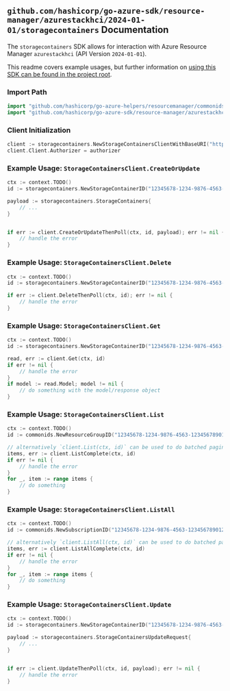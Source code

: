 
## `github.com/hashicorp/go-azure-sdk/resource-manager/azurestackhci/2024-01-01/storagecontainers` Documentation

The `storagecontainers` SDK allows for interaction with Azure Resource Manager `azurestackhci` (API Version `2024-01-01`).

This readme covers example usages, but further information on [using this SDK can be found in the project root](https://github.com/hashicorp/go-azure-sdk/tree/main/docs).

### Import Path

```go
import "github.com/hashicorp/go-azure-helpers/resourcemanager/commonids"
import "github.com/hashicorp/go-azure-sdk/resource-manager/azurestackhci/2024-01-01/storagecontainers"
```


### Client Initialization

```go
client := storagecontainers.NewStorageContainersClientWithBaseURI("https://management.azure.com")
client.Client.Authorizer = authorizer
```


### Example Usage: `StorageContainersClient.CreateOrUpdate`

```go
ctx := context.TODO()
id := storagecontainers.NewStorageContainerID("12345678-1234-9876-4563-123456789012", "example-resource-group", "storageContainerValue")

payload := storagecontainers.StorageContainers{
	// ...
}


if err := client.CreateOrUpdateThenPoll(ctx, id, payload); err != nil {
	// handle the error
}
```


### Example Usage: `StorageContainersClient.Delete`

```go
ctx := context.TODO()
id := storagecontainers.NewStorageContainerID("12345678-1234-9876-4563-123456789012", "example-resource-group", "storageContainerValue")

if err := client.DeleteThenPoll(ctx, id); err != nil {
	// handle the error
}
```


### Example Usage: `StorageContainersClient.Get`

```go
ctx := context.TODO()
id := storagecontainers.NewStorageContainerID("12345678-1234-9876-4563-123456789012", "example-resource-group", "storageContainerValue")

read, err := client.Get(ctx, id)
if err != nil {
	// handle the error
}
if model := read.Model; model != nil {
	// do something with the model/response object
}
```


### Example Usage: `StorageContainersClient.List`

```go
ctx := context.TODO()
id := commonids.NewResourceGroupID("12345678-1234-9876-4563-123456789012", "example-resource-group")

// alternatively `client.List(ctx, id)` can be used to do batched pagination
items, err := client.ListComplete(ctx, id)
if err != nil {
	// handle the error
}
for _, item := range items {
	// do something
}
```


### Example Usage: `StorageContainersClient.ListAll`

```go
ctx := context.TODO()
id := commonids.NewSubscriptionID("12345678-1234-9876-4563-123456789012")

// alternatively `client.ListAll(ctx, id)` can be used to do batched pagination
items, err := client.ListAllComplete(ctx, id)
if err != nil {
	// handle the error
}
for _, item := range items {
	// do something
}
```


### Example Usage: `StorageContainersClient.Update`

```go
ctx := context.TODO()
id := storagecontainers.NewStorageContainerID("12345678-1234-9876-4563-123456789012", "example-resource-group", "storageContainerValue")

payload := storagecontainers.StorageContainersUpdateRequest{
	// ...
}


if err := client.UpdateThenPoll(ctx, id, payload); err != nil {
	// handle the error
}
```
